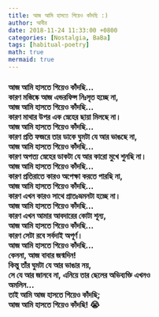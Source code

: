 ```yaml
---
title: আজ আমি হাসতে গিয়েও কাঁদছি :)
author: আবীর
date: 2018-11-24 11:33:00 +0800
categories: [Nostalgia, BaBa]
tags: [habitual-poetry]
math: true
mermaid: true
---
```


<p><h3>
আজ আমি হাসতে গিয়েও কাঁদছি...<br>
   কারণ মস্তিষ্কে আজ এন্ডরফিন্স নিঃসৃত হচ্ছে না,<br>
আজ আমি হাসতে গিয়েও কাঁদছি...<br>
   কারণ মাথার উপর এক স্নেহের ছায়া মিলছে না।<br>
আজ আমি হাসতে গিয়েও কাঁদছি...<br>
   কারণ প্রতি ফজরে তার ডাকে ঘুমটা যে আর ভাঙছে না,<br>
আজ আমি হাসতে গিয়েও কাঁদছি...<br>
   কারণ অপত্য স্নেহের ডাকটা যে আর কারো মুখে শুনছি না।<br>
আজ আমি হাসতে গিয়েও কাঁদছি...<br>
   কারণ প্রতিরাতে কারও অপেক্ষা করতে পারছি না,<br>
আজ আমি হাসতে গিয়েও কাঁদছি...<br>
   কারণ এখন কারও সাথে প্রাতঃভ্রমনটা হচ্ছে না।<br>
আজ আমি হাসতে গিয়েও কাঁদছি...<br>
   কারণ এখন আমার আবদারের কোটা শূন্য,<br>
আজ আমি হাসতে গিয়েও কাঁদছি...<br>
   কারণ সেটা রবে সর্বদাই অপূর্ণ।<br>
আজ আমি হাসতে গিয়েও কাঁদছি...<br>
   কেননা, আজ বাবার জন্মদিন!<br>
 কিন্তু তাঁর ঘুমটা যে আর ভাঙার নয়,<br>
 সে যে আর জানবে না, এনিয়ে তার ছেলের অভিব্যক্তি এখনও<br> 
 অমলিন...<br>
তাই আমি আজ হাসতে গিয়েও কাঁদছি;<br>
    আজ আমি হাসতে গিয়েও কাঁদছি! 😭
</h3></p>